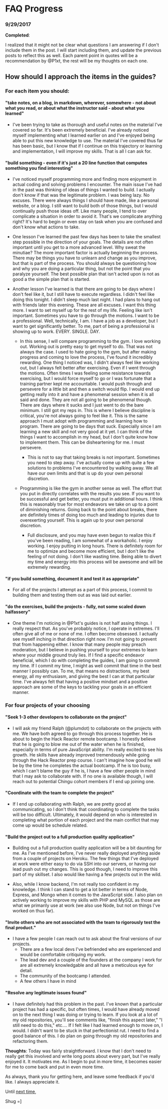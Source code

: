 # FAQ Progress

### 9/29/2017

**Completed**:

I realized that it might not be clear what questions I am answering if I don't include them in the post. I will start including them, and update the previous posts to reflect this as well. Each parent point in quotes will be a recommendation by @P1xt, the rest will be my thoughts on each one.

## How should I approach the items in the guides?

### For each item you should:

#### "take notes, on a blog, in markdown, wherever, somewhere - not about what you read, or about what the instructor said - about what you learned"

  - I've been trying to take as thorough and useful notes on the material I've covered so far. It's been extremely beneficial. I've already noticed myself implementing what I learned earlier on and I've enjoyed being able to put this new knowledge to use. The material I've covered thus far has been basic, but I know that if I continue on this trajectory or learning and implementation, I will improve my skills. That is all I can ask for.

#### "build something - even if it's just a 20 line function that computes something you find interesting"

- I've noticed myself programming more and finding more enjoyment in actual coding and solving problems I encounter. The main issue I've had in the past was thinking of ideas of things I wanted to build. I actually don't know if that was the legitimate problem. I was being lazy. No excuses. There were always things I should have made, like a personal website, or a blog. I still want to build both of those things, but I would continually push those ideas off. Like many people, I tend to over complicate a situation in order to avoid it. That's we complicate anything right? It's hard to begin or even stay on task when you are confused and don't know what actions to take.

- One lesson I've learned the past few days has been to take the smallest step possible in the direction of your goals. The details are not often important until you get to a more advanced level. Why sweat the minutiae? The more important factor is actually beginning the process. There may be things you have to unlearn and change as you improve, but that is part of the process. You should always be questioning how and why you are doing a particular thing, but not the point that you paralyze yourself. The best possible plan that isn't acted upon is not as good a the simple plan that is started.

- Another lesson I've learned is that there are going to be days where I don't feel like it, but I still have to execute regardless. I didn't feel like doing this tonight. I didn't sleep much last night. I had plans to hang out with friends later this evening. These are all excuses. I want this thing more. I want to set myself up for the rest of my life. Feeling like isn't important. Sometimes you have to go through the motions. I want to be a professional. Well, technically, I am. I have a job as a developer, but I want to get significantly better. To me, part of being a professional is showing up to work. EVERY. SINGLE. DAY.

  - In this sense, I will compare programming to the gym. I love working out. Working out is pretty easy to get myself to do. That was not always the case. I used to hate going to the gym, but after making progress and coming to love the process, I've found it incredibly rewarding. One thing I noticed was, I didn't always feel like working out, but I always felt better after exercising. Even if I went through the motions. Often times I was feeling some resistance towards exercising, but I would force myself to go or I was fortunate that a training partner kept me accountable. I would push through and persevere for a little bit and then a switch would flip. I would end up getting really into it and have a phenomenal session when it is all said and done. They are not all going to be phenomenal though. There are days where it sucks and I just went to do the bare minimum. I still got my reps in. This is where I believe discipline is critical, you're not always going to feel like it. This is the same approach I must adopt with programming and learning how to program. There are going to be days that suck. Especially since I am learning a new skill and not very good at it yet. I can think of the things I want to accomplish in my head, but I don't quite know how to implement them. This can be disheartening for me. I must persevere.

    - This is not to say that taking breaks is not important. Sometimes you need to step away. I've actually come up with quite a few solutions to problems I've encountered by walking away. We all have our own limits and that is up do your own personal discretion.

  - Programming is like the gym in another sense as well. The effort that you put in directly correlates with the results you see. If you want to be successful and get better, you must put in additional hours. I think this is reasonably true for most endeavors we take on up to a point of diminishing returns. Going back to the point about breaks, there are definitely times of doing too much and leading to injuries due to overexerting yourself. This is again up to your own personal discretion.

    - Full disclosure, and you may have even begun to realize this if you've been reading, I am somewhat of a workaholic. I enjoy working. I enjoy putting in long hours. There is definitely room for me to optimize and become more efficient, but I don't like the feeling of not doing. I don't like wasting time. Being able to divert my time and energy into this process will be awesome and will be extremely rewarding.

#### "if you build something, document it and test it as appropriate"

- For all of the projects I attempt as a part of this process, I commit to building them and testing them out as was laid out earlier.

#### "do the exercises, build the projects - fully, not some scaled down halfassery"

- One theme I'm noticing in @P1xt's guides is not half assing things. I really respect that. As you've probably notice, I operate in extremes. I'll often give all of me or none of me. I often become obsessed. I actually see myself inching in that direction right now. I'm not going to prevent that from happening either. I know that many people may preach moderation, but I believe in pushing yourself to your extremes to learn where your middle ground truly lies. If I find a specific endeavor beneficial, which I do with completing the guides, I am going to commit my time. If I commit my time, I might as well commit that time in the best manner I possibly can. To me, that means no distractions, my best energy, all my enthusiasm, and giving the best I can at that particular time. I've always felt that having a positive mindset and a positive approach are some of the keys to tackling your goals in an efficient manner.

### For four projects of your choosing

#### "Seek 1-3 other developers to collaborate on the project"

- I will ask my friend Ralph (@plumdot) to collaborate on the projects with me. We have both agreed to go through this process together. He is about to begin the Hack Reactor remote bootcamp. I honestly believe that he is going to blow me out of the water when he is finished, especially in terms of pure JavaScript ability. I'm really excited to see his growth. He skills have already improved tremendously while going through the Hack Reactor prep course. I can't imagine how good he will be by the time he completes the actual bootcamp. If he is too busy, which I can't blame the guy if he is, I have a few other people in mind that I may ask to collaborate with. If no one is available though, I will reach out to potential Chingu cohort members if I end up joining one.

#### "Coordinate with the team to complete the project"

- If I end up collaborating with Ralph, we are pretty good at communicating, so I don't think that coordinating to complete the tasks will be too difficult. Ultimately, it would depend on who is interested in completing what portion of each project and the main conflict that may come up would be schedule related.

#### "Build the project out to a full production quality application"

- Building out a full production quality application will be a bit daunting for me. As I've mentioned before, I've never really deployed anything aside from a couple of projects on Heroku. The few things that I've deployed at work were either easy to do via SSH into our servers, or having our lead push out my changes. This is good though, I need to improve this part of my skillset. I also would like having a few projects out in the wild.

- Also, while I know backend, I'm not really too confident in my knowledge. I think I can stand to get a lot better in terms of Node, Express, and Mongo when it comes to the JavaScript side. I also plan on actively working to improve my skills with PHP and MySQL as those are what we primarily use at work (we also use Node, but not on things I've worked on thus far).

#### "Invite others who are not associated with the team to rigorously test the final product."

- I have a few people I can reach out to ask about the final versions of our projects.
  - There are a few local devs I've befriended who are experienced and would be comfortable critiquing my work.
  - The lead dev and a couple of the founders at the company I work for are all extremely knowledgable and all have a meticulous eye for detail.
  - The community of the bootcamp I attended.
  - A few others I have in mind

#### "Resolve any legitimate issues found"

- I have definitely had this problem in the past. I've known that a particular project has had a specific, but often times, I would have already moved on to the next thing I was doing or trying to learn. If you look at a lot of my old repositories, you'll see comments like, "finish this aspect later," "I still need to do this," etc.... If I felt like I had learned enough to move on, I would. I didn't want to be stuck in that perfectionist rut. I need to find a good balance of this. I do plan on going through my old repositories and refactoring them.

**Thoughts**: Today was fairly straightforward. I know that I don't need to really get this involved and write long posts about every part, but I've really enjoyed it. It motivates me. As I begin to put in more time, it becomes easier for me to come back and put in even more time.

As always, thank you for getting here, and leave some feedback if you'd like. I always appreciate it.

Until [next time](9_30_17.md),

Shug =]
